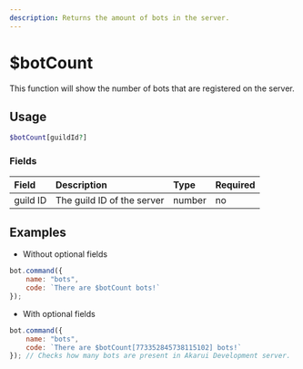 ```yaml
---
description: Returns the amount of bots in the server.
---
```


# $botCount

This function will show the number of bots that are registered on the server.

## Usage
```php
$botCount[guildId?]
```

### Fields

| Field | Description | Type | Required |
| :--- | :--- | :--- | :--- |
| guild ID | The guild ID of the server | number | no |

## Examples

- Without optional fields

```javascript
bot.command({
    name: "bots",
    code: `There are $botCount bots!`
});
```

- With optional fields

```javascript
bot.command({
    name: "bots",
    code: `There are $botCount[773352845738115102] bots!`
}); // Checks how many bots are present in Akarui Development server.
```

